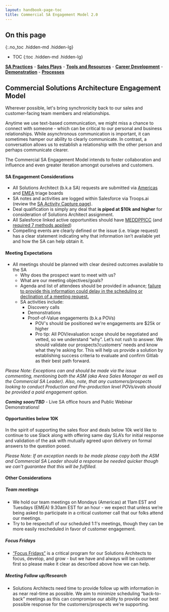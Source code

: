 ```yaml
---
layout: handbook-page-toc
title: Commercial SA Engagement Model 2.0
---
```

## On this page
{:.no_toc .hidden-md .hidden-lg}

- TOC
{:toc .hidden-md .hidden-lg}

[**SA Practices**](/handbook/customer-success/solutions-architects/sa-practices) - [**Sales Plays**](/handbook/customer-success/solutions-architects/sales-plays) - [**Tools and Resources**](/handbook/customer-success/solutions-architects/tools-and-resources) - [**Career Development**](/handbook/customer-success/solutions-architects/career-development) - [**Demonstration**](/handbook/customer-success/solutions-architects/demonstrations) - [**Processes**](/handbook/customer-success/solutions-architects/processes)

## Commercial Solutions Architecture Engagement Model

Wherever possible, let's bring synchronicity back to our sales and customer-facing team members and relationships.

Anytime we use text-based communication, we might miss a chance to connect with someone - which can be critical to our personal and business relationships. While asynchronous communication is important, it can sometimes hamper our ability to clearly communicate. In contrast, a conversation allows us to establish a relationship with the other person and perhaps communicate clearer.

The Commercial SA Engagement Model intends to foster collaboration and influence and even greater iteration amongst ourselves and customers.

#### SA Engagement Considerations

- All Solutions Architect (b.k.a SA) requests are submitted via [Americas](https://gitlab.com/gitlab-com/customer-success/sa-triage-boards/commercial-triage/-/boards/1006966#) and [EMEA](https://gitlab.com/gitlab-com/customer-success/sa-triage-boards/emea-commercial-triage/-/boards/1371455)  triage boards
- SA notes and activities are logged within Salesforce via Troops.ai (review the [SA Activity Capture page](https://about.gitlab.com/handbook/customer-success/solutions-architects/processes/activity-capture/)).
- Deal qualification is simply any deal that **is piped at $10k and higher** for consideration of Solutions Architect assignment.
- All Salesforce linked active opportunities should have [MEDDPPICC](https://about.gitlab.com/handbook/sales/meddppicc/) (and [required 7 methods applied](https://about.gitlab.com/handbook/sales/commercial/#required-7))
- Compelling events are clearly defined or the issue (i.e. triage request) has a clear statement indicating why that information isn’t available yet and how the SA can help obtain it.

#### Meeting Expectations

- All meetings should be planned with clear desired outcomes available to the SA
  - Why does the prospect want to meet with us?
  - What are our meeting objectives/goals?
  - Agenda and list of attendees should be provided in advance; <u>failure to provide this information could delay in the scheduling or declination of a meeting request.</u>
  - SA activities include:
    - Discovery calls
    - Demonstrations
    - Proof-of-Value engagements (b.k.a POVs) 
      - POV's  should  be positioned we're engagements are $25k or higher
      - Pro tip: All POV/evaluation scope should be negotiated and vetted, so we understand “why”. Let’s not rush to answer.  We should validate our prospects’/customers’ needs and know what they’re asking for. This will help us provide a solution by establishing success criteria to evaluate and confirm Gitlab as their best path forward.

*Please Note: Exceptions can and should be made via the issue commenting, mentioning both the ASM (aka Area Sales Manager as well as the Commercial SA Leader). Also, note, that any customers/prospects looking to conduct Production and Pre-production level POVs/evals should be provided a paid engagement option.*

***Coming soon/TBD*** - Live SA office hours and Public Webinar Demonstrations!

#### Opportunities below 10K

In the spirit of supporting the sales floor and deals below 10k we’d like to continue to use Slack along with offering same day SLA’s for initial response and validation of the ask with mutually agreed upon delivery on formal answers to the question posed.

*Please Note: If an exception needs to be made please copy both the ASM and Commercial SA Leader should a response be needed quicker though we can’t guarantee that this will be fulfilled.*

#### Other Considerations

##### Team meetings 

- We hold our team meetings on Mondays (Americas) at 11am EST and Tuesdays (EMEA) 9.30am EST for an hour - we expect that unless we’re being asked to participate in a critical customer call that our folks attend our meetings. 
- Try to be respectufl of our scheduled 1:1's meetings, though they can be more easily rescheduled in favor of customer engagement.

##### Focus Fridays 

-  [“Focus Fridays”](https://about.gitlab.com/handbook/communication/#focus-fridays) is a critical program for our Solutions Architects to focus, develop, and grow - but we have and always will be customer first so please make it clear as described above how we can help.

##### Meeting Follow up/Research 

- Solutions Architects need time to provide follow up with information in as near real-time as possible. We aim to minimize scheduling “back-to-back” meetings as this can compromise our ability to provide our best possible response for the customers/prospects we're supporting.
